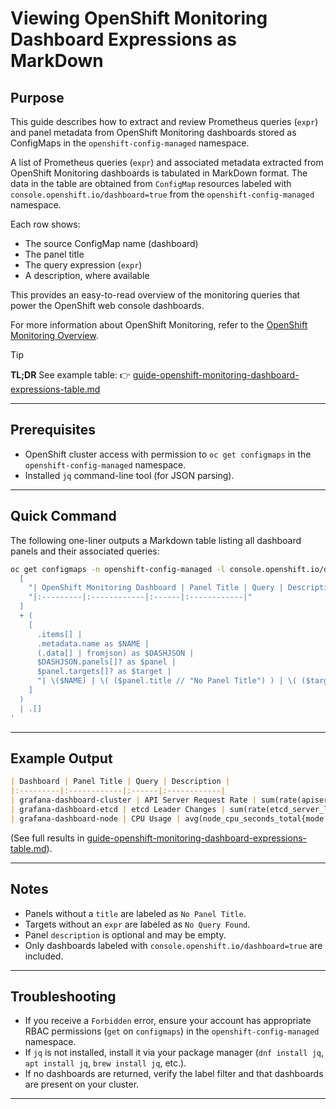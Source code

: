# Viewing OpenShift Monitoring Dashboard Expressions as MarkDown

## Purpose

This guide describes how to extract and review Prometheus queries (`expr`) and panel metadata from OpenShift Monitoring dashboards stored as ConfigMaps in the `openshift-config-managed` namespace.

A list of Prometheus queries (`expr`) and associated metadata extracted from OpenShift Monitoring dashboards is tabulated in MarkDown format. 
The data in the table are obtained from `ConfigMap` resources labeled with `console.openshift.io/dashboard=true` from the `openshift-config-managed` namespace.

Each row shows:
- The source ConfigMap name (dashboard)
- The panel title
- The query expression (`expr`)
- A description, where available

This provides an easy-to-read overview of the monitoring queries that power the OpenShift web console dashboards.

For more information about OpenShift Monitoring, refer to the [OpenShift Monitoring Overview](https://docs.openshift.com/container-platform/4.10/monitoring/monitoring-overview.html).


> [!Tip]
> **TL;DR**  See example table:
> 👉 [guide-openshift-monitoring-dashboard-expressions-table.md](guide-openshift-monitoring-dashboard-expressions-table.md)

---

## Prerequisites

- OpenShift cluster access with permission to `oc get configmaps` in the `openshift-config-managed` namespace.
- Installed `jq` command-line tool (for JSON parsing).

---

## Quick Command

The following one-liner outputs a Markdown table listing all dashboard panels and their associated queries:

```bash
oc get configmaps -n openshift-config-managed -l console.openshift.io/dashboard=true -o json | jq -Cr '
  [
    "| OpenShift Monitoring Dashboard | Panel Title | Query | Description |",
    "|:---------|:------------|:------|:------------|"
  ]
  + (
    [
      .items[] |
      .metadata.name as $NAME |
      (.data[] | fromjson) as $DASHJSON |
      $DASHJSON.panels[]? as $panel |
      $panel.targets[]? as $target |
      "| \($NAME) | \( ($panel.title // "No Panel Title") ) | \( ($target.expr // "No Query Found") ) | \( ($panel.description // "" ) ) |"
    ]
  )
  | .[]
'
```

---

## Example Output

```markdown
| Dashboard | Panel Title | Query | Description |
|:---------|:------------|:------|:------------|
| grafana-dashboard-cluster | API Server Request Rate | sum(rate(apiserver_request_total[5m])) | Request rate across all API servers |
| grafana-dashboard-etcd | etcd Leader Changes | sum(rate(etcd_server_leader_changes_seen_total[5m])) | Number of times leadership changed in etcd |
| grafana-dashboard-node | CPU Usage | avg(node_cpu_seconds_total{mode!="idle"}) by (instance) | CPU usage excluding idle time |
```

(See full results in [guide-openshift-monitoring-dashboard-expressions-table.md](guide-openshift-monitoring-dashboard-expressions-table.md)).

---

## Notes

- Panels without a `title` are labeled as `No Panel Title`.
- Targets without an `expr` are labeled as `No Query Found`.
- Panel `description` is optional and may be empty.
- Only dashboards labeled with `console.openshift.io/dashboard=true` are included.

---

## Troubleshooting

- If you receive a `Forbidden` error, ensure your account has appropriate RBAC permissions (`get` on `configmaps`) in the `openshift-config-managed` namespace.
- If `jq` is not installed, install it via your package manager (`dnf install jq`, `apt install jq`, `brew install jq`, etc.).
- If no dashboards are returned, verify the label filter and that dashboards are present on your cluster.

---
